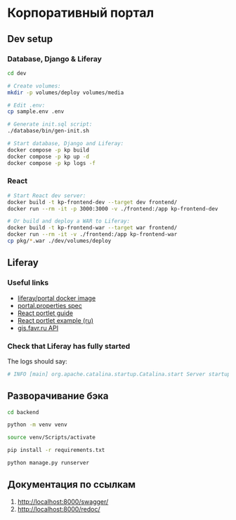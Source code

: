 # Корпоративный портал

## Dev setup

### Database, Django & Liferay

```sh
cd dev

# Create volumes:
mkdir -p volumes/deploy volumes/media

# Edit .env:
cp sample.env .env

# Generate init.sql script:
./database/bin/gen-init.sh

# Start database, Django and Liferay:
docker compose -p kp build
docker compose -p kp up -d
docker compose -p kp logs -f
```

### React

```sh
# Start React dev server:
docker build -t kp-frontend-dev --target dev frontend/
docker run --rm -it -p 3000:3000 -v ./frontend:/app kp-frontend-dev

# Or build and deploy a WAR to Liferay:
docker build -t kp-frontend-war --target war frontend/
docker run --rm -it -v ./frontend:/app kp-frontend-war
cp pkg/*.war ./dev/volumes/deploy
```

## Liferay

### Useful links

- [liferay/portal docker image](https://hub.docker.com/r/liferay/portal)
- [portal.properties spec](https://github.com/liferay/liferay-portal/blob/master/portal-impl/src/portal.properties)
- [React portlet guide](https://help.liferay.com/hc/en-us/articles/360017888032-Using-React-in-Your-Portlets)
- [React portlet example (ru)](https://github.com/Allorion/liferay-react-portlet)
- [gis.favr.ru API](https://gis.favr.ru/api/jsonws)

### Check that Liferay has fully started

The logs should say:

```sh
# INFO [main] org.apache.catalina.startup.Catalina.start Server startup in 123456 ms
```

## Разворачивание бэка

```sh
cd backend

python -m venv venv

source venv/Scripts/activate

pip install -r requirements.txt

python manage.py runserver
```

## Документация по ссылкам

1. <http://localhost:8000/swagger/>
2. <http://localhost:8000/redoc/>
